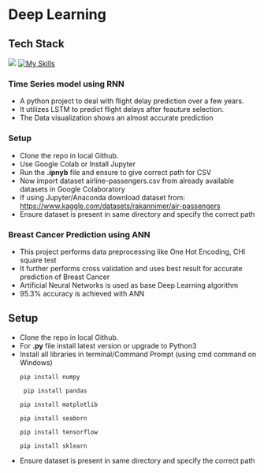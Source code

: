 # Deep Learning


## Tech Stack
![ ](https://user-images.githubusercontent.com/25181517/183914128-3fc88b4a-4ac1-40e6-9443-9a30182379b7.png)
[![My Skills](https://skillicons.dev/icons?i=py,anaconda,jupyter)](https://skillicons.dev)
### Time Series model using RNN
* A python project to deal with flight delay prediction over a few years.
* It utilizes LSTM to predict flight delays after feauture selection.
* The Data visualization shows an almost accurate prediction
 ### Setup
* Clone the repo in local Github.
* Use Google Colab or Install Jupyter 
* Run the **.ipnyb** file and ensure to give correct path for CSV
* Now import dataset airline-passengers.csv from already available datasets in Google Colaboratory
* If using Jupyter/Anaconda download dataset from: https://www.kaggle.com/datasets/rakannimer/air-passengers
* Ensure dataset is present in same directory and specify the correct path

### Breast Cancer Prediction using ANN
* This project performs data preprocessing like One Hot Encoding, CHI square test
* It further performs cross validation and uses best result for accurate prediction of Breast Cancer
* Artificial Neural Networks is used as base Deep Learning algorithm
* 95.3% accuracy is achieved with ANN
## Setup
* Clone the repo in local Github.
* For **.py** file install latest version or upgrade to Python3
* Install all libraries in terminal/Command Prompt (using cmd command on Windows)
  ```
  pip install numpy
  ```
  ```
   pip install pandas
  ```
  ```
  pip install matplotlib
  ```
  ```
  pip install seaborn
  ```
  ```
  pip install tensorflow
  ```
  ```
  pip install sklearn
  ```
* Ensure dataset is present in same directory and specify the correct path 



